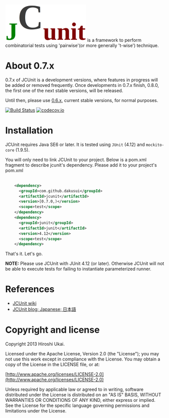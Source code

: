 ![JCUnit](src/main/resources/JCunit-logo.png) is a framework to perform combinatorial tests using 'pairwise'(or more generally 't-wise') 
technique.

# About 0.7.x

0.7.x of JCUnit is a development versions, where features in progress will be added
or removed frequently.
Once developments in 0.7.x finish, 0.8.0, the first one of the next stable versions, 
will be released.

Until then, please use [0.6.x](https://github.com/dakusui/jcunit/wiki/0.6.x), current
stable versions, for normal purposes.

[![Build Status](https://travis-ci.org/dakusui/jcunit.svg?branch=0.7.x-develop)](https://travis-ci.org/dakusui/jcunit)
[![codecov.io](https://codecov.io/github/dakusui/jcunit/coverage.svg?branch=0.7.x-develop)](https://codecov.io/github/dakusui/jcunit?branch=0.7.x-develop)

# Installation
JCUnit requires Java SE6 or later.
It is tested using ```JUnit``` (4.12) and ```mockito-core``` (1.9.5).

You will only need to link JCUnit to your project.
Below is a pom.xml fragment to describe jcunit's dependency.
Please add it to your project's pom.xml

```xml

    <dependency>
      <groupId>com.github.dakusui</groupId>
      <artifactId>jcunit</artifactId>
      <version>[0.7.0,)</version>
      <scope>test</scope>
    </dependency>
    <dependency>
      <groupId>junit</groupId>
      <artifactId>junit</artifactId>
      <version>4.12</version>
      <scope>test</scope>
    </dependency>
```

That's it. Let's go.

**NOTE:** Please use JCUnit with JUnit 4.12 (or later). Otherwise JCUnit will not be able to execute tests for failing to instantiate parameterized runner.

# References

* [JCUnit wiki](https://github.com/dakusui/jcunit/wiki)
* [JCUnit blog; Japanese; 日本語](http://jcunit.hatenablog.jp/)

# Copyright and license #

Copyright 2013 Hiroshi Ukai.

Licensed under the Apache License, Version 2.0 (the "License");
you may not use this work except in compliance with the License.
You may obtain a copy of the License in the LICENSE file, or at:

  [http://www.apache.org/licenses/LICENSE-2.0](http://www.apache.org/licenses/LICENSE-2.0)

Unless required by applicable law or agreed to in writing, software
distributed under the License is distributed on an "AS IS" BASIS,
WITHOUT WARRANTIES OR CONDITIONS OF ANY KIND, either express or implied.
See the License for the specific language governing permissions and
limitations under the License.
